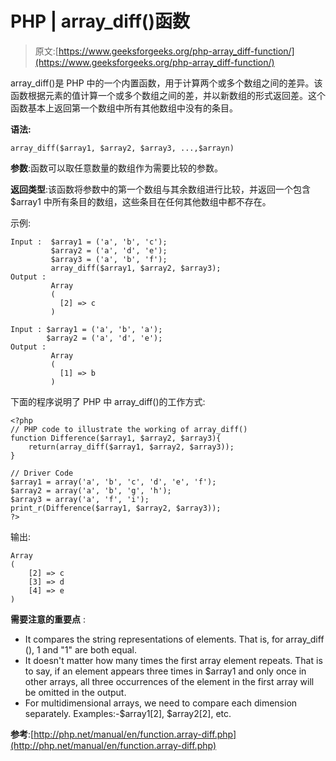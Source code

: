 # PHP | array_diff()函数

> 原文:[https://www.geeksforgeeks.org/php-array_diff-function/](https://www.geeksforgeeks.org/php-array_diff-function/)

array_diff()是 PHP 中的一个内置函数，用于计算两个或多个数组之间的差异。该函数根据元素的值计算一个或多个数组之间的差，并以新数组的形式返回差。这个函数基本上返回第一个数组中所有其他数组中没有的条目。

**语法:**

```
array_diff($array1, $array2, $array3, ...,$arrayn)

```

**参数**:函数可以取任意数量的数组作为需要比较的参数。

**返回类型**:该函数将参数中的第一个数组与其余数组进行比较，并返回一个包含$array1 中所有条目的数组，这些条目在任何其他数组中都不存在。

示例:

```
Input :  $array1 = ('a', 'b', 'c');
         $array2 = ('a', 'd', 'e');
         $array3 = ('a', 'b', 'f');
         array_diff($array1, $array2, $array3); 
Output :
         Array
         (
           [2] => c
         )

Input : $array1 = ('a', 'b', 'a');
        $array2 = ('a', 'd', 'e');
Output :
         Array
         (
           [1] => b
         )

```

下面的程序说明了 PHP 中 array_diff()的工作方式:

```
<?php
// PHP code to illustrate the working of array_diff()
function Difference($array1, $array2, $array3){
    return(array_diff($array1, $array2, $array3));
}

// Driver Code
$array1 = array('a', 'b', 'c', 'd', 'e', 'f');
$array2 = array('a', 'b', 'g', 'h');
$array3 = array('a', 'f', 'i');
print_r(Difference($array1, $array2, $array3));
?>
```

输出:

```
Array
(
    [2] => c
    [3] => d
    [4] => e
)

```

**需要注意的重要点** :

*   It compares the string representations of elements. That is, for array_diff (), 1 and "1" are both equal.
*   It doesn't matter how many times the first array element repeats. That is to say, if an element appears three times in $array1 and only once in other arrays, all three occurrences of the element in the first array will be omitted in the output.
*   For multidimensional arrays, we need to compare each dimension separately. Examples:-$array1[2], $array2[2], etc.

**参考**:[http://php.net/manual/en/function.array-diff.php](http://php.net/manual/en/function.array-diff.php)